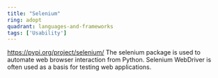 ```yaml
---
title: "Selenium"
ring: adopt
quadrant: languages-and-frameworks
tags: ['Usability']
---
```

https://pypi.org/project/selenium/
The selenium package is used to automate web browser interaction from Python. Selenium WebDriver is often used as a basis for testing web applications.
